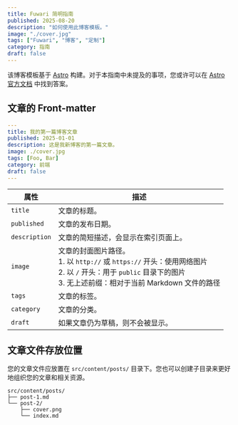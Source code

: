 ```yaml
---
title: Fuwari 简明指南
published: 2025-08-20
description: "如何使用此博客模板。"
image: "./cover.jpg"
tags: ["Fuwari", "博客", "定制"]
category: 指南
draft: false
---
```


该博客模板基于 [Astro](https://astro.build/) 构建。对于本指南中未提及的事项，您或许可以在 [Astro 官方文档](https://docs.astro.build/) 中找到答案。

## 文章的 Front-matter

```yaml
---
title: 我的第一篇博客文章
published: 2025-01-01
description: 这是我新博客的第一篇文章。
image: ./cover.jpg
tags: [Foo, Bar]
category: 前端
draft: false
---
```

| 属性          | 描述                                                                                                                                                                                                    |
|---------------|---------------------------------------------------------------------------------------------------------------------------------------------------------------------------------------------------------|
| `title`       | 文章的标题。                                                                                                                                                                                            |
| `published`   | 文章的发布日期。                                                                                                                                                                                        |
| `description` | 文章的简短描述，会显示在索引页面上。                                                                                                                                                                    |
| `image`       | 文章的封面图片路径。<br/>1. 以 `http://` 或 `https://` 开头：使用网络图片<br/>2. 以 `/` 开头：用于 `public` 目录下的图片<br/>3. 无上述前缀：相对于当前 Markdown 文件的路径 |
| `tags`        | 文章的标签。                                                                                                                                                                                            |
| `category`    | 文章的分类。                                                                                                                                                                                            |
| `draft`       | 如果文章仍为草稿，则不会被显示。                                                                                                                                                                        |

## 文章文件存放位置

您的文章文件应放置在 `src/content/posts/` 目录下。您也可以创建子目录来更好地组织您的文章和相关资源。

```
src/content/posts/
├── post-1.md
└── post-2/
    ├── cover.png
    └── index.md
```